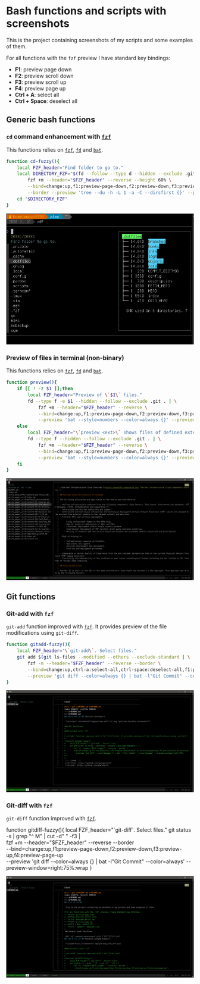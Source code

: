 # Bash functions and scripts with screenshots

This is the project containing screenshots of my scripts and some examples of them.

For all functions with the `fzf` preview I have standard key bindings:
- **F1**: preview page down
- **F2**: preview scroll down
- **F3**: preview scroll up
- **F4**: preview page up
- **Ctrl + A**: select all
- **Ctrl + Space**: deselect all

## Generic bash functions

### `cd` command enhancement with [`fzf`][fzf-link]

This functions relies on [`fzf`][fzf-link], [`fd`][fd-link] and [`bat`][bat-link].

```sh
function cd-fuzzy(){
    local FZF_header="Find folder to go to."
    local DIRECTORY_FZF="$(fd --follow --type d --hidden --exclude .git . | \
        fzf +m --header="$FZF_header" --reverse --height 60% \
        --bind=change:up,f1:preview-page-down,f2:preview-down,f3:preview-up,f4:preview-page-up \
        --border --preview 'tree --du -h -L 1 -a -C --dirsfirst {}' --preview-window=right:40%)"
    cd "$DIRECTORY_FZF"
}
```

![cd-fuzzy() preview](img/cdf_with_fzf.png)

### Preview of files in terminal (non-binary)

This functions relies on [`fzf`][fzf-link], [`fd`][fd-link] and [`bat`][bat-link].

```sh
function preview(){
    if [[ ! -z $1 ]];then
        local FZF_header="Preview of \`$1\` files."
        fd --type f -e $1 --hidden --follow --exclude .git . | \
            fzf +m --header="$FZF_header" --reverse \
            --bind=change:up,f1:preview-page-down,f2:preview-down,f3:preview-up,f4:preview-page-up \
            --preview 'bat --style=numbers --color=always {}' --preview-window=right:75%:wrap
    else
        local FZF_header="\`preview <ext>\` shows files of defined extension."
        fd --type f --hidden --follow --exclude .git . | \
            fzf +m --header="$FZF_header" --reverse \
            --bind=change:up,f1:preview-page-down,f2:preview-down,f3:preview-up,f4:preview-page-up \
            --preview 'bat --style=numbers --color=always {}' --preview-window=right:75%:wrap
    fi
}
```

![preview() screenshot](img/preview_with_fzf.png "preview function screenshot")

## Git functions

### Git-add with `fzf`

`git-add` function improved with [`fzf`][fzf-link]. It provides preview of the file modifications using `git-diff`.

```sh
function gitadd-fuzzy(){
    local FZF_header="\`git-add\`. Select files."
    git add $(git ls-files --modified --others --exclude-standard | \
        fzf -m --header="$FZF_header" --reverse --border \
        --bind=change:up,ctrl-a:select-all,ctrl-space:deselect-all,f1:preview-page-down,f2:preview-down,f3:preview-up,f4:preview-page-up \
        --preview 'git diff --color=always {} | bat -l"Git Commit" --color=always' --preview-window=right:75%)
}
```

![gitadd-fuzzy screenshot](img/git-add_with_fzf.png)

### Git-diff with `fzf`

`git-diff` function improved with [`fzf`][fzf-link].

function gitdiff-fuzzy(){
    local FZF_header="\`git-diff\`. Select files."
    git status -s | grep "^ M" | cut -d" " -f3 | \
        fzf +m --header="$FZF_header" --reverse --border \
        --bind=change:up,f1:preview-page-down,f2:preview-down,f3:preview-up,f4:preview-page-up \
        --preview 'git diff --color=always {} | bat -l"Git Commit" --color=always' --preview-window=right:75%:wrap
}

![gitdiff-fuzzy screenshot](./img/git-diff_with_fzf.png)

<!-- Links -->
[fzf-link]: https://github.com/junegunn/fzf
[fd-link]: https://github.com/sharkdp/fd 
[bat-link]: https://github.com/sharkdp/bat
